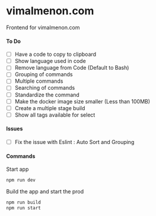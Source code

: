 # vimalmenon.com

Frontend for vimalmenon.com

#### To Do

- [ ] Have a code to copy to clipboard
- [ ] Show language used in code
- [ ] Remove language from Code (Default to Bash)
- [ ] Grouping of commands
- [ ] Multiple commands
- [ ] Searching of commands
- [ ] Standardize the command
- [ ] Make the docker image size smaller (Less than 100MB)
- [ ] Create a multiple stage build
- [ ] Show all tags available for select

#### Issues

- [ ] Fix the issue with Eslint : Auto Sort and Grouping

#### Commands

Start app

```sh
npm run dev
```

Build the app and start the prod

```sh
npm run build
npm run start
```
